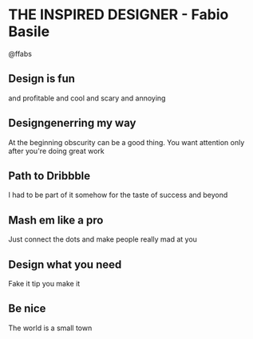 # THE INSPIRED DESIGNER - Fabio Basile

@ffabs

## Design is fun 
and profitable and cool and scary and annoying

## Designgenerring my way
At the beginning obscurity can be a good thing. You want attention only after you're doing great work

## Path to Dribbble
I had to be part of it somehow for the taste of success and beyond

## Mash em like a pro
Just connect the dots and make people really mad at you

## Design what you need
Fake it tip you make it

## Be nice
The world is a small town


